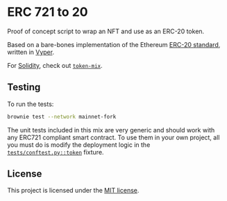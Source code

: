 # ERC 721 to 20

Proof of concept script to wrap an NFT and use as an ERC-20 token.

Based on a bare-bones implementation of the Ethereum [ERC-20 standard](https://eips.ethereum.org/EIPS/eip-20), written in [Vyper](https://github.com/vyperlang/vyper).

For [Solidity](https://github.com/ethereum/solidity), check out [`token-mix`](https://github.com/brownie-mix/token-mix).

## Testing

To run the tests:

```bash
brownie test --network mainnet-fork
```

The unit tests included in this mix are very generic and should work with any ERC721 compliant smart contract. To use them in your own project, all you must do is modify the deployment logic in the [`tests/conftest.py::token`](tests/conftest.py) fixture.

## License

This project is licensed under the [MIT license](LICENSE).
